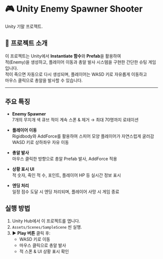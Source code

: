 # 🎮 Unity Enemy Spawner Shooter

Unity 기말 프로젝트.


## 📌 프로젝트 소개

이 프로젝트는 Unity에서 **Instantiate 함수**와 **Prefab**을 활용하여  
적(Enemy)을 생성하고, 플레이어 이동과 총알 발사 시스템을 구현한 간단한 슈팅 게임입니다.  
적이 죽으면 자동으로 다시 생성되며, 플레이어는 WASD 키로 자유롭게 이동하고  
마우스 클릭으로 총알을 발사할 수 있습니다.

---


## 주요 특징

- **Enemy Spawner**  
  7개의 무지개 색 큐브 적이 계속 스폰 & 제거 → 최대 70명까지 로테이션

- **플레이어 이동**  
  Rigidbody와 AddForce를 활용하여 스피어 모양 플레이어가 자연스럽게 굴러감  
  WASD 키로 상하좌우 자유 이동

- **총알 발사**  
  마우스 클릭한 방향으로 총알 Prefab 발사, AddForce 적용

- **상황 표시 UI**  
  적 숫자, 죽인 적 수, 포인트, 플레이어 HP 등 실시간 정보 표시

- **엔딩 처리**  
  일정 점수 도달 시 엔딩 처리되며, 플레이어 사망 시 게임 종료



## 실행 방법

1. Unity Hub에서 이 프로젝트를 엽니다.
2. `Assets/Scenes/SampleScene` 씬 실행.
3. ▶️ **Play 버튼** 클릭 후:
   - WASD 키로 이동
   - 마우스 클릭으로 총알 발사
   - 적 스폰 & UI 상황 표시 확인


